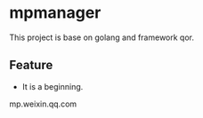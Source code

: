 # mpmanager

This project is base on golang and framework qor.

## Feature

* It is a beginning.

mp.weixin.qq.com
